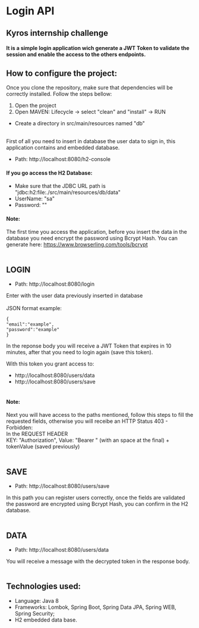 <h1>Login API</h1>
<h2>Kyros internship challenge</h2>

#### It is a simple login application wich generate a JWT Token to validate the session and enable the access to the others endpoints.

## How to configure the project:

Once you clone the repository, make sure that dependencies will be correctly installed. Follow the steps bellow:

1. Open the project
2. Open MAVEN: Lifecycle -> select "clean" and "install" -> RUN 

+ Create a directory in src/main/resources named "db" <br><br>

First of all you need to insert in database the user data to sign in, this application contains and embedded database.<br>
+ Path: http://localhost:8080/h2-console

#### If you go access the H2 Database:
- Make sure that the JDBC URL path is "jdbc:h2:file:./src/main/resources/db/data"
- UserName: "sa"
- Password: ""<br>

#### Note:
The first time you access the application, before you insert the data in the database you need encrypt the password using Bcrypt Hash.
You can generate here: https://www.browserling.com/tools/bcrypt <br><br>

## LOGIN 
+ Path: http://localhost:8080/login<br>

Enter with the user data previously inserted in database<br><br>
JSON format example:<br>
```
{
"email":"example",
"password":"example"
}
```
In the reponse body you will receive a JWT Token that expires in 10 minutes, after that you need to login again (save this token).<br>

With this token you grant access to:<br>
+ http://localhost:8080/users/data<br>
+ http://localhost:8080/users/save<br><br>

#### Note:
Next you will have access to the paths mentioned, follow this steps to fill the requested fields, otherwise you will receibe an HTTP Status 403 - Forbidden:<br>
In the REQUEST HEADER<br>
KEY: "Authorization", Value: "Bearer " (with an space at the final) + tokenValue (saved previously)<br><br>

## SAVE
+ Path: http://localhost:8080/users/save<br>

In this path you can register users correctly, once the fields are validated the password are encrypted using Bcrypt Hash, you can confirm in the H2 database.<br><br>

## DATA
+ Path: http://localhost:8080/users/data<br>

You will receive a message with the decrypted token in the response body.<br><br>

## Technologies used:

- Language: Java 8
- Frameworks: Lombok, Spring Boot, Spring Data JPA, Spring WEB, Spring Security;
- H2 embedded data base.<br><br>
